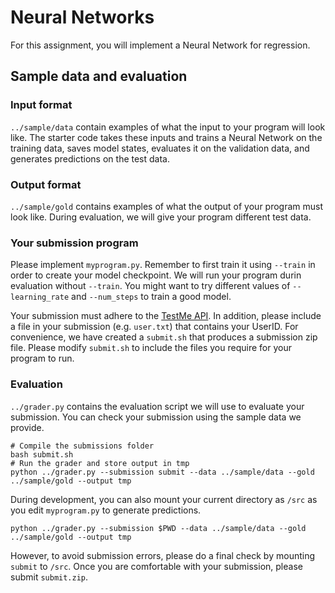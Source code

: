 # Neural Networks

For this assignment, you will implement a Neural Network for regression.


## Sample data and evaluation

### Input format

`../sample/data` contain examples of what the input to your program will look like.
The starter code takes these inputs and trains a Neural Network on the training data, saves model states, evaluates it on the validation data, and generates predictions on the test data.


### Output format

`../sample/gold` contains examples of what the output of your program must look like.
During evaluation, we will give your program different test data.


### Your submission program

Please implement `myprogram.py`.
Remember to first train it using `--train` in order to create your model checkpoint.
We will run your program durin evaluation without `--train`.
You might want to try different values of `--learning_rate` and `--num_steps` to train a good model.

Your submission must adhere to the [TestMe API](https://github.com/r2llab/testme).
In addition, please include a file in your submission (e.g. `user.txt`) that contains your UserID.
For convenience, we have created a `submit.sh` that produces a submission zip file.
Please modify `submit.sh` to include the files you require for your program to run.


### Evaluation
`../grader.py` contains the evaluation script we will use to evaluate your submission.
You can check your submission using the sample data we provide.

```
# Compile the submissions folder
bash submit.sh
# Run the grader and store output in tmp
python ../grader.py --submission submit --data ../sample/data --gold ../sample/gold --output tmp
```

During development, you can also mount your current directory as `/src` as you edit `myprogram.py` to generate predictions.

```
python ../grader.py --submission $PWD --data ../sample/data --gold ../sample/gold --output tmp
```

However, to avoid submission errors, please do a final check by mounting `submit` to `/src`.
Once you are comfortable with your submission, please submit `submit.zip`.
